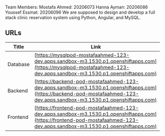 Team Members:
Mostafa Ahmed: 20206073
Hanna Ayman: 20206086
Youssef Essmat: 20206096
We are supposed to design and develop a full stack clinic reservation system using Python, Angular, and MySQL.

## **URLs**
| Title       | Link                                                                     |
| ----------- | ------------------------------------------------------------------------ |
| Database    | [https://mysqlpod-mostafaahmed-123-dev.apps.sandbox-m3.1530.p1.openshiftapps.com](https://mysqlpod-mostafaahmed-123-dev.apps.sandbox-m3.1530.p1.openshiftapps.com)     |
| Backend     | [https://backend-pod-mostafaahmed-123-dev.apps.sandbox-m3.1530.p1.openshiftapps.com](https://backend-pod-mostafaahmed-123-dev.apps.sandbox-m3.1530.p1.openshiftapps.com)  |
| Frontend    | [https://frontend-pod-mostafaahmed-123-dev.apps.sandbox-m3.1530.p1.openshiftapps.com](https://frontend-pod-mostafaahmed-123-dev.apps.sandbox-m3.1530.p1.openshiftapps.com) |
